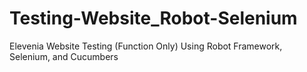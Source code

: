 # Testing-Website_Robot-Selenium
Elevenia Website Testing (Function Only) Using Robot Framework, Selenium, and Cucumbers
